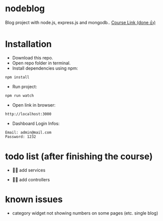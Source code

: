 # nodeblog

Blog project with node.js, express.js and mongodb..
[Course Link (done 👍)](https://www.youtube.com/watch?v=yR7tAOJC-8M&list=PL-Hkw4CrSVq8QPLj2UDB-GAtQvBaCBG4D)

# Installation

- Download this repo.
- Open repo folder in terminal.
- Install dependencies using npm:

```bash
npm install
```

- Run project:

```bash
npm run watch
```

- Open link in browser:

```bash
http://localhost:3000
```

- Dashboard Login Infos:

```bash
Email: admin@mail.com
Password: 1232
```

# todo list (after finishing the course)

- ☝🏻 add services

- ✌🏻 add controllers

# known issues

- category widget not showing numbers on some pages (etc. single blog)
